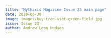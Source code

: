 ```yaml
---
title: "Mythaxis Magazine Issue 23 main page"
date: 2020-06-30
image: images/huy-tran-viet-green-field.jpg
issue: Issue 23
author: Andrew Leon Hudson
---
```


